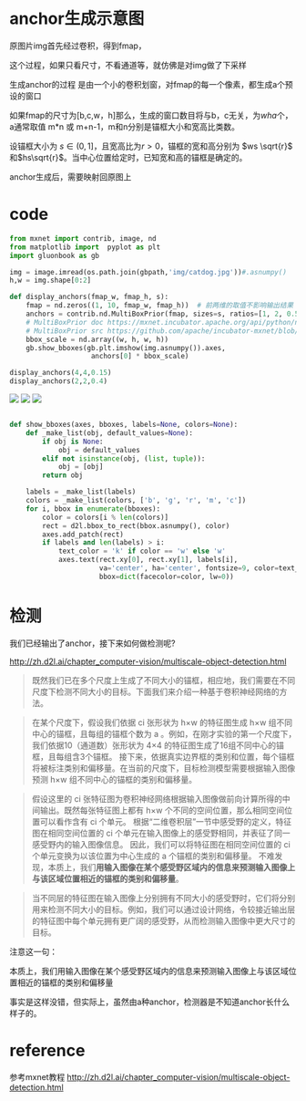 # anchor生成示意图

原图片img首先经过卷积，得到fmap，

这个过程，如果只看尺寸，不看通道等，就仿佛是对img做了下采样

生成anchor的过程 是由一个小的卷积划窗，对fmap的每一个像素，都生成a个预设的窗口

如果fmap的尺寸为[b,c,w，h]那么，生成的窗口数目将与b，c无关，为$wha$个，a通常取值 m*n 或 m+n-1，m和n分别是锚框大小和宽高比类数。

设锚框大小为 $s \in (0,1]$，且宽高比为$r>0$，锚框的宽和高分别为 $ws \sqrt{r}$ 和$hs\sqrt{r}$。当中心位置给定时，已知宽和高的锚框是确定的。

anchor生成后，需要映射回原图上

# code

```python
from mxnet import contrib, image, nd
from matplotlib import  pyplot as plt
import gluonbook as gb

img = image.imread(os.path.join(gbpath,'img/catdog.jpg'))#.asnumpy()
h,w = img.shape[0:2]

def display_anchors(fmap_w, fmap_h, s):
    fmap = nd.zeros((1, 10, fmap_w, fmap_h))  # 前两维的取值不影响输出结果 (因为是按照fmap的w h面每个像素生成a个anchor)
    anchors = contrib.nd.MultiBoxPrior(fmap, sizes=s, ratios=[1, 2, 0.5])  # 按照大小和 比例生成anchors wh(m+n-1)
    # MultiBoxPrior doc https://mxnet.incubator.apache.org/api/python/ndarray/contrib.html?highlight=multibo#mxnet.ndarray.contrib.MultiBoxPrior
    # MultiBoxPrior src https://github.com/apache/incubator-mxnet/blob/master/src/operator/contrib/multibox_prior.cc
    bbox_scale = nd.array((w, h, w, h))
    gb.show_bboxes(gb.plt.imshow(img.asnumpy()).axes,
                    anchors[0] * bbox_scale)

display_anchors(4,4,0.15)
display_anchors(2,2,0.4)

```
![](../img/anchor_demo.png)
![](../img/anchor_demo1.png)
![](../img/anchor_demo2.png)

```python

def show_bboxes(axes, bboxes, labels=None, colors=None):
    def _make_list(obj, default_values=None):
        if obj is None:
            obj = default_values
        elif not isinstance(obj, (list, tuple)):
            obj = [obj]
        return obj

    labels = _make_list(labels)
    colors = _make_list(colors, ['b', 'g', 'r', 'm', 'c'])
    for i, bbox in enumerate(bboxes):
        color = colors[i % len(colors)]
        rect = d2l.bbox_to_rect(bbox.asnumpy(), color)
        axes.add_patch(rect)
        if labels and len(labels) > i:
            text_color = 'k' if color == 'w' else 'w'
            axes.text(rect.xy[0], rect.xy[1], labels[i],
                      va='center', ha='center', fontsize=9, color=text_color,
                      bbox=dict(facecolor=color, lw=0))
```

# 检测



我们已经输出了anchor，接下来如何做检测呢?

http://zh.d2l.ai/chapter_computer-vision/multiscale-object-detection.html

>既然我们已在多个尺度上生成了不同大小的锚框，相应地，我们需要在不同尺度下检测不同大小的目标。下面我们来介绍一种基于卷积神经网络的方法。

>在某个尺度下，假设我们依据 ci 张形状为 h×w 的特征图生成 h×w 组不同中心的锚框，且每组的锚框个数为 a 。例如，在刚才实验的第一个尺度下，我们依据10（通道数）张形状为 4×4 的特征图生成了16组不同中心的锚框，且每组含3个锚框。 接下来，依据真实边界框的类别和位置，每个锚框将被标注类别和偏移量。在当前的尺度下，目标检测模型需要根据输入图像预测 h×w 组不同中心的锚框的类别和偏移量。

>假设这里的 ci 张特征图为卷积神经网络根据输入图像做前向计算所得的中间输出。既然每张特征图上都有 h×w 个不同的空间位置，那么相同空间位置可以看作含有 ci 个单元。 根据“二维卷积层”一节中感受野的定义，特征图在相同空间位置的 ci 个单元在输入图像上的感受野相同，并表征了同一感受野内的输入图像信息。 因此，我们可以将特征图在相同空间位置的 ci 个单元变换为以该位置为中心生成的 a 个锚框的类别和偏移量。 不难发现，本质上，我们**用输入图像在某个感受野区域内的信息来预测输入图像上与该区域位置相近的锚框的类别和偏移量**。

>当不同层的特征图在输入图像上分别拥有不同大小的感受野时，它们将分别用来检测不同大小的目标。例如，我们可以通过设计网络，令较接近输出层的特征图中每个单元拥有更广阔的感受野，从而检测输入图像中更大尺寸的目标。


注意这一句：

本质上，我们用输入图像在某个感受野区域内的信息来预测输入图像上与该区域位置相近的锚框的类别和偏移量

事实是这样没错，但实际上，虽然由a种anchor，检测器是不知道anchor长什么样子的。

# reference

参考mxnet教程
http://zh.d2l.ai/chapter_computer-vision/multiscale-object-detection.html